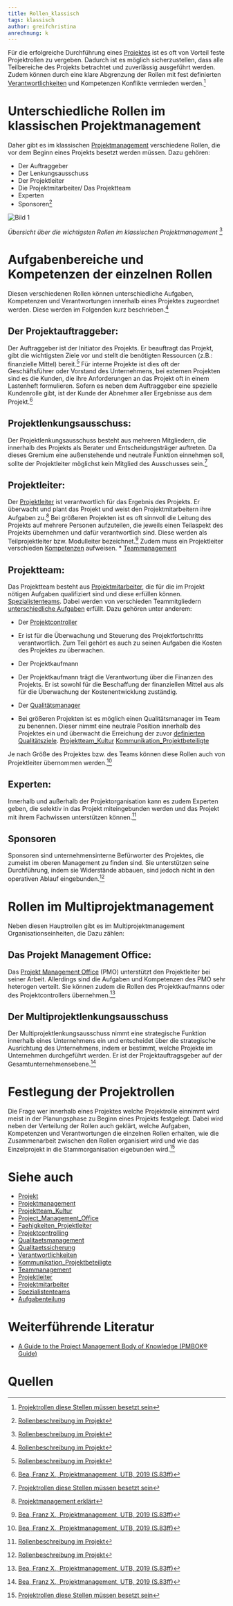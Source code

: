 ```yaml
---
title: Rollen_klassisch
tags: klassisch
author: greifchristina
anrechnung: k
---
```



Für die erfolgreiche Durchführung eines [Projektes](Projekt.md) ist es oft von Vorteil feste Projektrollen zu vergeben. Dadurch ist es möglich sicherzustellen, dass alle Teilbereiche des Projekts betrachtet und zuverlässig ausgeführt werden. Zudem können durch eine klare Abgrenzung der Rollen mit fest definierten [Verantwortlichkeiten](Verantwortlichkeiten.md) und Kompetenzen Konflikte vermieden werden.[^2]

# Unterschiedliche Rollen im klassischen Projektmanagement
Daher gibt es im klassischen [Projektmanagement](Projektmanagement.md)
 verschiedene Rollen, die vor dem Beginn eines Projekts besetzt werden müssen. Dazu gehören: 

* Der Auftraggeber
* Der Lenkungsausschuss
* Der Projektleiter
* Die Projektmitarbeiter/ Das Projektteam
* Experten
* Sponsoren[^4]

![Bild 1](Rollen_klassisch/Bild_1.png)

*Übersicht über die wichtigsten Rollen im klassischen Projektmanagement* [^4]

# Aufgabenbereiche und Kompetenzen der einzelnen Rollen
Diesen verschiedenen Rollen können unterschiedliche Aufgaben, Kompetenzen und Verantwortungen innerhalb eines Projektes zugeordnet werden. Diese werden im Folgenden kurz beschrieben.[^4]

## Der Projektauftraggeber:
Der Auftraggeber ist der Initiator des Projekts. Er beauftragt das Projekt, gibt die wichtigsten Ziele vor und stellt die benötigten Ressourcen (z.B.: finanzielle Mittel) bereit.[^4]
Für interne Projekte ist dies oft der Geschäftsführer oder Vorstand des Unternehmens, bei externen Projekten sind es die Kunden, die ihre Anforderungen an das Projekt oft in einem Lastenheft formulieren. Sofern es neben dem Auftraggeber eine spezielle Kundenrolle gibt, ist der Kunde der Abnehmer aller Ergebnisse aus dem Projekt.[^1]



## Projektlenkungsausschuss:
Der Projektlenkungsausschuss besteht aus mehreren Mitgliedern, die innerhalb des Projekts als Berater und Entscheidungsträger auftreten. Da dieses Gremium eine außenstehende und neutrale Funktion einnehmen soll, sollte der Projektleiter möglichst kein Mitglied des Ausschusses sein.[^2]

## Projektleiter:
Der [Projektleiter](Projektleiter.md) ist verantwortlich für das Ergebnis des Projekts. Er überwacht und plant das Projekt und weist den Projektmitarbeitern ihre Aufgaben zu.[^3] Bei größeren Projekten ist es oft sinnvoll die Leitung des Projekts auf mehrere Personen aufzuteilen, die jeweils einen Teilaspekt des Projekts übernehmen und dafür verantwortlich sind. Diese werden als Teilprojektleiter bzw. Modulleiter bezeichnet.[^1] Zudem muss ein Projektleiter verschieden [Kompetenzen](Faehigkeiten_Projektleiter.md) aufweisen. * [Teammanagement](Teammanagement.md)

 
## Projektteam:
Das Projektteam besteht aus [Projektmitarbeiter](Projektmitarbeiter.md), die für die im Projekt nötigen Aufgaben qualifiziert sind und diese erfüllen können. [Spezialistenteams](Spezialistenteams.md). Dabei werden von verschieden Teammitgliedern [unterschiedliche Aufgaben](Aufgabenteilung.md) erfüllt. Dazu gehören unter anderem:

* Der [Projektcontroller](Projektcontrolling.md)
- Er ist für die Überwachung und Steuerung des Projektfortschritts verantwortlich. Zum Teil gehört es auch zu seinen Aufgaben die Kosten des Projektes zu überwachen.
* Der Projektkaufmann
- Der Projektkaufmann trägt die Verantwortung über die Finanzen des Projekts. Er ist sowohl für die Beschaffung der finanziellen Mittel aus als für die Überwachung der Kostenentwicklung zuständig.
* Der [Qualitätsmanager](Qualitaetsmanagement.md)
- Bei größeren Projekten ist es möglich einen Qualitätsmanager im Team zu benennen. Dieser nimmt eine neutrale Position innerhalb des Projektes ein und überwacht die Erreichung der zuvor [definierten Qualitätsziele](Qualitaetssicherung.md).
[Projektteam_Kultur](Projektteam_Kultur.md) 
[Kommunikation_Projektbeteiligte](Kommunikation_Projektbeteiligte.md)

Je nach Größe des Projektes bzw. des Teams können diese Rollen auch von Projektleiter übernommen werden.[^1]

## Experten:
Innerhalb und außerhalb der Projektorganisation kann es zudem Experten geben, die selektiv in das Projekt miteingebunden werden und das Projekt mit ihrem Fachwissen unterstützen können.[^4]

## Sponsoren
Sponsoren sind unternehmensinterne Befürworter des Projektes, die zumeist im oberen Management zu finden sind. Sie unterstützen seine Durchführung, indem sie Widerstände abbauen, sind jedoch nicht in den operativen Ablauf eingebunden.[^4]

# Rollen im Multiprojektmanagement
Neben diesen Hauptrollen gibt es im Multiprojektmanagement Organisationseinheiten, die 
Dazu zählen:

## Das Projekt Management Office:
Das [Projekt Management Office](Project_Management_Office.md) (PMO) unterstützt den Projektleiter bei seiner Arbeit. Allerdings sind die Aufgaben und Kompetenzen des PMO sehr heterogen verteilt. Sie können zudem die Rollen des Projektkaufmanns oder des Projektcontrollers übernehmen.[^1]

## Der Multiprojektlenkungsausschuss
Der Multiprojektlenkungsausschuss nimmt eine strategische Funktion innerhalb eines Unternehmens ein und entscheidet über die strategische Ausrichtung des Unternehmens, indem er bestimmt, welche Projekte im Unternehmen durchgeführt werden. Er ist der Projektauftragsgeber auf der Gesamtunternehmensebene.[^1]

# Festlegung der Projektrollen
Die Frage wer innerhalb eines Projektes welche Projektrolle einnimmt wird meist in der Planungsphase zu Beginn eines Projekts festgelegt. Dabei wird neben der Verteilung der Rollen auch geklärt, welche Aufgaben, Kompetenzen und Verantwortungen die einzelnen Rollen erhalten, wie die Zusammenarbeit zwischen den Rollen organisiert wird und wie das Einzelprojekt in die Stammorganisation eigebunden wird.[^2]



# Siehe auch

* [Projekt](Projekt.md)
* [Projektmanagement](Projektmanagement.md)
* [Projektteam_Kultur](Projektteam_Kultur.md)
* [Project_Management_Office](Project_Management_Office.md)
* [Faehigkeiten_Projektleiter](Faehigkeiten_Projektleiter.md)
* [Projektcontrolling](Projektcontrolling.md)
* [Qualitaetsmanagement](Qualitaetsmanagement.md)
* [Qualitaetssicherung](Qualitaetssicherung.md)
* [Verantwortlichkeiten](Verantwortlichkeiten.md)
* [Kommunikation_Projektbeteiligte](Kommunikation_Projektbeteiligte.md)
* [Teammanagement](Teammanagement.md)
* [Projektleiter](Projektleiter.md)
* [Projektmitarbeiter](Projektmitarbeiter.md)
* [Spezialistenteams](Spezialistenteams.md)
* [Aufgabenteilung](Aufgabenteilung.md)

# Weiterführende Literatur

* [A Guide to the Project Management Body of Knowledge (PMBOK® Guide)](https://www.pmi.org/pmbok-guide-standards/foundational/PMBOK)

# Quellen

[^1]: [Bea, Franz X., Projektmanagement, UTB, 2019 (S.83ff)](https://elibrary.utb.de/doi/book/10.36198/9783838587066) 
[^2]: [Projektrollen diese Stellen müssen besetzt sein](https://projekte-leicht-gemacht.de/blog/methoden/projektorganisation/rollen-im-projekt-diese-stellen-muessen-besetzt-sein/)
[^3]: [Projektmanagement erklärt](https://omr.com/de/projektmanagement/#Welche%20Projektbeteiligten%20bzw.%20Projektrollen%20gibt%20es?)
[^4]: [Rollenbeschreibung im Projekt](https://projektmanagement24.de/rollenbeschreibung-im-projekt-als-powerpoint-vorlage-zum-download)


